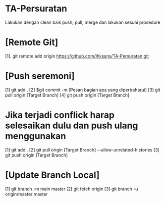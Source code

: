 # TA-Persuratan

Lakukan dengan clean baik push, pull, merge dan lakukan sesuai prosedure

# [Remote Git]
[1]. git remote add origin https://github.com/ihksans/TA-Persuratan.git

# [Push seremoni]
[1] git add .
[2] $git commit -m [Pesan bagian apa yang diperbaharui]
[3] git pull origin [Target Branch]
[4] git push origin [Target Branch]

# Jika terjadi conflick harap selesaikan dulu dan push ulang menggunakan
[1] git add .
[2] git pull origin [Target Branch] --allow-unrelated-histories
[3] git push origin [Target Branch]

# [Update Branch Local]
[1] git branch -m main master
[2] git fetch origin
[3] git branch -u origin/master master
